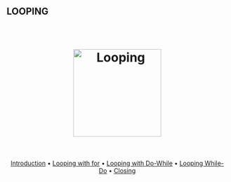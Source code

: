 ## LOOPING

<h1 align="center">
  <br>
  <a href="https://www.completecsharptutorial.com/wp-content/uploads/2016/02/while.jpg"><img src="https://www.completecsharptutorial.com/wp-content/uploads/2016/02/while.jpg" alt="Looping" width="200"></a>
  <br>
  <br>
</h1>

<p align="center">
  <a href="#intro">Introduction</a> •
  <a href="#for">Looping with for</a> •
  <a href="#do-while">Looping with Do-While</a> •
  <a href="#while-do">Looping While-Do</a> •
  <a href="#closing">Closing</a> 
</p>